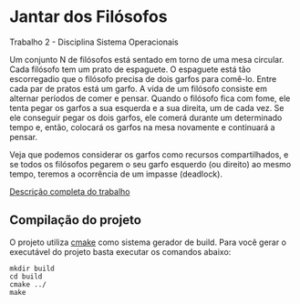 # Jantar dos Filósofos
Trabalho 2 - Disciplina Sistema Operacionais

Um conjunto N de filósofos está sentado em torno de uma mesa circular. Cada filósofo tem um prato de espaguete. O espaguete está tão escorregadio que o filósofo precisa de dois garfos para comê-lo. Entre cada par de pratos está um garfo. A vida de um filósofo consiste em alternar períodos de comer e pensar. Quando o filósofo fica com fome, ele tenta pegar os garfos a sua esquerda e a sua direita, um de cada vez. Se ele conseguir pegar os dois garfos, ele comerá durante um determinado tempo e, então, colocará os garfos na mesa novamente e continuará a pensar.

Veja que podemos considerar os garfos como recursos compartilhados, e se todos os filósofos pegarem o seu garfo esquerdo (ou direito) ao mesmo tempo, teremos a ocorrência de um impasse (deadlock).

[Descrição completa do trabalho](docs/Descricao_Projeto_2.pdf)

## Compilação do projeto

O projeto utiliza [cmake](https://cmake.org) como sistema gerador de build. Para você gerar o executável do projeto basta executar os comandos abaixo:
 
```
mkdir build
cd build
cmake ../
make
```
